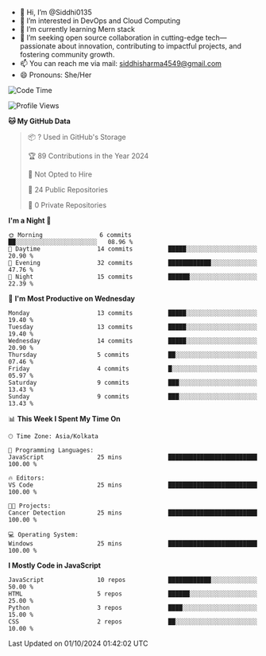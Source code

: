- 👋 Hi, I’m @Siddhi0135
- 👀 I’m interested in DevOps and Cloud Computing
- 🌱 I’m currently learning Mern stack
- 💞️ I’m seeking open source collaboration in cutting-edge
     tech—passionate about innovation, contributing to impactful projects,
     and fostering community growth.
- 📫 You can reach me via mail: siddhisharma4549@gmail.com
- 😄 Pronouns: She/Her


<!--START_SECTION:waka-->
![Code Time](http://img.shields.io/badge/Code%20Time-15%20hrs%2015%20mins-blue)

![Profile Views](http://img.shields.io/badge/Profile%20Views-0-blue)

**🐱 My GitHub Data** 

> 📦 ? Used in GitHub's Storage 
 > 
> 🏆 89 Contributions in the Year 2024
 > 
> 🚫 Not Opted to Hire
 > 
> 📜 24 Public Repositories 
 > 
> 🔑 0 Private Repositories 
 > 
**I'm a Night 🦉** 

```text
🌞 Morning                6 commits           ██░░░░░░░░░░░░░░░░░░░░░░░   08.96 % 
🌆 Daytime                14 commits          █████░░░░░░░░░░░░░░░░░░░░   20.90 % 
🌃 Evening                32 commits          ████████████░░░░░░░░░░░░░   47.76 % 
🌙 Night                  15 commits          ██████░░░░░░░░░░░░░░░░░░░   22.39 % 
```
📅 **I'm Most Productive on Wednesday** 

```text
Monday                   13 commits          █████░░░░░░░░░░░░░░░░░░░░   19.40 % 
Tuesday                  13 commits          █████░░░░░░░░░░░░░░░░░░░░   19.40 % 
Wednesday                14 commits          █████░░░░░░░░░░░░░░░░░░░░   20.90 % 
Thursday                 5 commits           ██░░░░░░░░░░░░░░░░░░░░░░░   07.46 % 
Friday                   4 commits           █░░░░░░░░░░░░░░░░░░░░░░░░   05.97 % 
Saturday                 9 commits           ███░░░░░░░░░░░░░░░░░░░░░░   13.43 % 
Sunday                   9 commits           ███░░░░░░░░░░░░░░░░░░░░░░   13.43 % 
```


📊 **This Week I Spent My Time On** 

```text
🕑︎ Time Zone: Asia/Kolkata

💬 Programming Languages: 
JavaScript               25 mins             █████████████████████████   100.00 % 

🔥 Editors: 
VS Code                  25 mins             █████████████████████████   100.00 % 

🐱‍💻 Projects: 
Cancer Detection         25 mins             █████████████████████████   100.00 % 

💻 Operating System: 
Windows                  25 mins             █████████████████████████   100.00 % 
```

**I Mostly Code in JavaScript** 

```text
JavaScript               10 repos            ████████████░░░░░░░░░░░░░   50.00 % 
HTML                     5 repos             ██████░░░░░░░░░░░░░░░░░░░   25.00 % 
Python                   3 repos             ████░░░░░░░░░░░░░░░░░░░░░   15.00 % 
CSS                      2 repos             ██░░░░░░░░░░░░░░░░░░░░░░░   10.00 % 
```




 Last Updated on 01/10/2024 01:42:02 UTC
<!--END_SECTION:waka-->

<!---
Siddhi0135/Siddhi0135 is a ✨ special ✨ repository because its `README.md` (this file) appears on your GitHub profile.
You can click the Preview link to take a look at your changes.
--->
